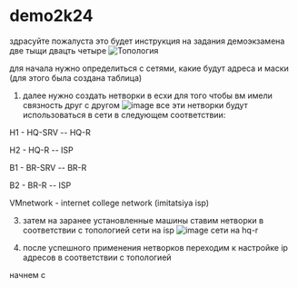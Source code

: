 # demo2k24
здрасуйте пожалуста это будет инструкция на задания демоэкзамена две тыщи двацть четыре
![Топология](https://github.com/daho66/demo2k24/assets/121255368/c5835aaa-a57d-4d9b-9043-e877db96a485)

для начала нужно определиться с сетями, какие будут адреса и маски (для этого была создана таблица)

1. далее нужно создать нетворки в есхи для того чтобы вм имели связность друг с другом
![image](https://github.com/daho66/demo2k24/assets/121255368/39f57dde-89db-4987-b8fc-93a0fca9ddba)
все эти нетворки будут использоваться в сети в следующем соответствии:

H1 - HQ-SRV -- HQ-R

H2 - HQ-R -- ISP

B1 - BR-SRV -- BR-R

B2 - BR-R -- ISP

VMnetwork - internet college network (imitatsiya isp)

3. затем на заранее установленные машины ставим нетворки в соответствии с топологией
сети на isp ![image](https://github.com/daho66/demo2k24/assets/121255368/70e615c4-4ae3-4423-9375-bed2070ff5ac)
сети на hq-r

5. после успешного применения нетворков переходим к настройке ip адресов в соответствии с топологией

начнем с 
